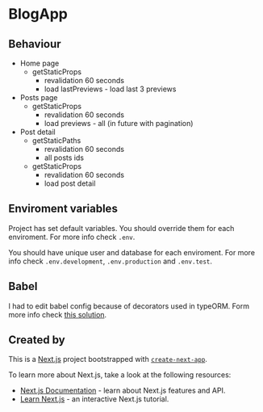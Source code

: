 # BlogApp

## Behaviour

- Home page
  - getStaticProps
    - revalidation 60 seconds
    - load lastPreviews - load last 3 previews
- Posts page
  - getStaticProps
    - revalidation 60 seconds
    - load previews - all (in future with pagination)
- Post detail
  - getStaticPaths
    - revalidation 60 seconds
    - all posts ids
  - getStaticProps
    - revalidation 60 seconds
    - load post detail


## Enviroment variables

Project has set default variables. You should override them for each enviroment.
For more info check `.env`.

You should have unique user and database for each enviroment. For more info check `.env.development`, `.env.production` and `.env.test`.


## Babel

I had to edit babel config because of decorators used in typeORM. Form more info check [this solution](https://github.com/typeorm/typeorm/issues/2897#issuecomment-476284154).


## Created by
This is a [Next.js](https://nextjs.org/) project bootstrapped with [`create-next-app`](https://github.com/vercel/next.js/tree/canary/packages/create-next-app).

To learn more about Next.js, take a look at the following resources:

- [Next.js Documentation](https://nextjs.org/docs) - learn about Next.js features and API.
- [Learn Next.js](https://nextjs.org/learn) - an interactive Next.js tutorial.
